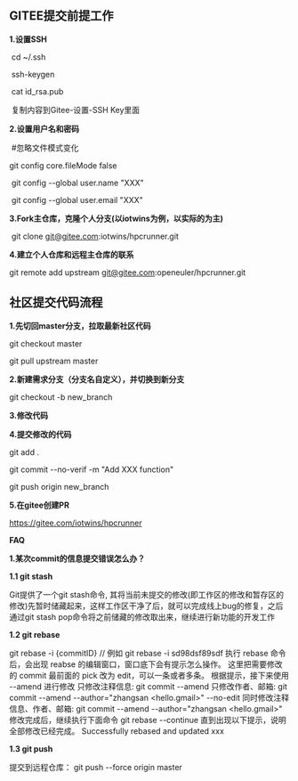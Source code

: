 ## **GITEE提交前提工作**

**1.设置SSH**

​    cd ~/.ssh

​    ssh-keygen

​    cat id_rsa.pub

​    复制内容到Gitee-设置-SSH Key里面

**2.设置用户名和密码**

​    \#忽略文件模式变化

   git config core.fileMode false

​    git config --global user.name "XXX"

​    git config --global user.email "XXX"

**3.Fork主仓库，克隆个人分支(以iotwins为例，以实际的为主)**

​    git clone git@gitee.com:iotwins/hpcrunner.git

**4.建立个人仓库和远程主仓库的联系**

git remote add upstream git@gitee.com:openeuler/hpcrunner.git



## **社区提交代码流程**

**1.先切回master分支，拉取最新社区代码**

git checkout master

git pull upstream master

**2.新建需求分支（分支名自定义），并切换到新分支**

git checkout -b new_branch

**3.修改代码**

**4.提交修改的代码**

git add .

git commit --no-verif -m "Add XXX function"

git push origin new_branch

**5.在gitee创建PR**

https://gitee.com/iotwins/hpcrunner

**FAQ**

**1.某次commit的信息提交错误怎么办？**

**1.1 git stash**

Git提供了一个git stash命令, 其将当前未提交的修改(即工作区的修改和暂存区的修改)先暂时储藏起来，这样工作区干净了后，就可以完成线上bug的修复，之后通过git stash pop命令将之前储藏的修改取出来，继续进行新功能的开发工作

**1.2 git rebase**

git rebase -i {commitID} // 例如 git rebase -i sd98dsf89sdf
执行 rebase 命令后，会出现 reabse 的编辑窗口，窗口底下会有提示怎么操作。
这里把需要修改的 commit 最前面的 pick 改为 edit，可以一条或者多条。
根据提示，接下来使用 --amend 进行修改
只修改注释信息:  git commit --amend
只修改作者、邮箱: git commit --amend --author="zhangsan <hello.gmail>" --no-edit 
同时修改注释信息、作者、邮箱: git commit --amend --author="zhangsan <hello.gmail>"
修改完成后，继续执行下面命令
git rebase --continue 
直到出现以下提示，说明全部修改已经完成。
Successfully rebased and updated xxx

**1.3 git push**

提交到远程仓库：
git push --force origin master 